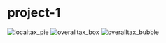 # project-1

![localtax_pie](https://user-images.githubusercontent.com/44449907/61759496-a0717300-ad96-11e9-97b0-9f1bbbf8c474.png)
![overalltax_box](https://user-images.githubusercontent.com/44449907/61759534-ae26f880-ad96-11e9-8621-d4c4369031cd.png)
![overalltax_bubble](https://user-images.githubusercontent.com/44449907/61759556-b97a2400-ad96-11e9-81e3-e490ecea784c.png)
